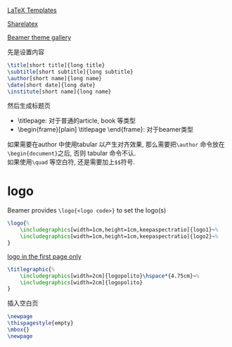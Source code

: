 [LaTeX Templates](http://www.latextemplates.com/)

[Sharelatex](https://www.sharelatex.com/templates)

[Beamer theme gallery](http://deic.uab.es/~iblanes/beamer_gallery/index.html)

先是设置内容
```latex
\title[short title]{long title}
\subtitle[short subtitle]{long subtitle}
\author[short name]{long name}
\date[short date]{long date}
\institute[short name]{long name}
```
然后生成标题页

- \titlepage: 对于普通的article, book 等类型
- \begin{frame}[plain] \titlepage \end{frame}: 对于beamer类型

如果需要在author 中使用tabular 以产生对齐效果, 那么需要把`\author` 命令放在`\begin{document}`之后, 否则 tabular 命令不认.  
如果使用`\quad` 等空白符, 还是需要加上`$$`符号.

# logo
Beamer provides `\logo{<logo code>}` to set the logo(s)
```latex
\logo{%
	\includegraphics[width=1cm,height=1cm,keepaspectratio]{logo1}~%
	\includegraphics[width=1cm,height=1cm,keepaspectratio]{logo2}~%
}
```

[logo in the first page only](http://tex.stackexchange.com/questions/61051/logo-in-the-first-page-only)
```latex
\titlegraphic{%
	\includegraphics[width=2cm]{logopolito}\hspace*{4.75cm}~%
	\includegraphics[width=2cm]{logopolito}
}
```

插入空白页
```Latex
\newpage
\thispagestyle{empty}
\mbox{}
\newpage
```
